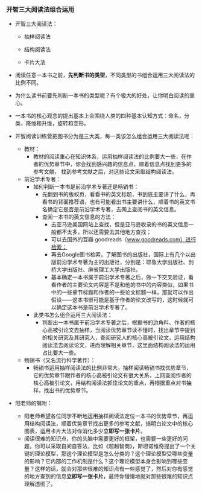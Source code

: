 ### 开智三大阅读法组合运用

- 开智三大阅读法：

  - 抽样阅读法

  - 结构阅读法

  - 卡片大法

- 阅读任意一本书之前，**先判断书的类型**，不同类型的书组合运用三大阅读法的比例不同。
- 为什么读书前要先判断一本书的类型呢？有个极大的好处，让你明白阅读的重心。
- 一本书的核心观念的提出基本上会围绕人类的四种基本认知方式：命名，分类，降维和升维，旋转和变形。
- 开智阅读训练营把图书分为是三大类，每一类该怎么组合运用三大阅读法呢：
  - 教材：
    - 教材的阅读重心在知识体系，运用抽样阅读法的比例要大一些，在作者的优势章节中，你会找到感兴趣的信息点，顺着信息点找到更多的参考文献， 找到参考文献之后，对这些论文采取结构阅读法。
  - 前沿学术专著：
    - 如何判断一本书是前沿学术专著还是畅销书：
      - 先翻到书的版权页，看看书的英文标题，书到底主要讲了什么，再看书的背面推荐语，也有可能看出书主要讲什么，顺着书的英文书名确定它是否是前沿学术专著，去网上查阅书的英文信息。
      - 查阅一本书的英文信息的方法：
        - 去亚马逊美国网站上查找，但是亚马逊收录的书的英文信息一般都不太多，所以还需要去其他地方查找；
        - 可以去国外的豆瓣 goodreads（www.goodreads.com）进行检索；
        - 再去Google图书检索，了解图书的出版社，国际上有几个以出版前沿学术专著为主的出版社，分别是：耶鲁大学出版社、剑桥大学出版社、麻省理工大学出版社。
        - 基本确定一本书属于前沿学术专著之后，做一下交叉验证，看看作者的主要论文内容是不是和他的书中的内容类似，如果书中的一些章节标题和作者的一些论文标题一样，那就可以作出假设——这本书很可能是基于作者的论文改写的，这时候就可以确定这本书是前沿学术专著了。
    - 此类书怎么组合运用三大阅读法：
      - 判断出一本书属于前沿学术专著之后，根据书的边角料、作者的核心高被引论文去抽样，当阅读优势章节读不懂时，找出章节中提到的相关研究及其研究人，查阅研究人的核心高被引论文，运用结构阅读法去阅读论文，进而理解相关章节，这里面结构阅读法的运用占比要大一些。
  - 畅销书（又名流行科学著作）：
    - 畅销书运用抽样阅读法的比例非常大，抽样阅读畅销书找优势章节，它的优势章节跟作者的核心高被引论文有很大关系，上网查阅作者的核心高被引论文，用结构阅读法抓住论文的重点，再根据重点对书抽样，找出书的优势章节。
- 阳老师的嘱咐：
  - 阳老师希望各位同学不断地运用抽样阅读法定位一本书的优势章节，再运用结构阅读法，顺着优势章节找出更多的参考文献，搞明白论文中的核心图表，运用卡片大法对你消化多少**立即写一张卡片**。
  - 阅读很难的知识点，你的头脑中需要更好的框架，也需要一些更好的问题，你可以采取自问自答法，比如《超越智商》，斯坦诺维奇提出了一个关键的理论模型，那这个理论模型是怎么分类的？这个理论模型受哪些变量的影响？它内部的工作机制是什么？这个理论模型本身会影响到哪些变量？这样的话，就会对那些很难的知识点有一些感觉了，然后对你有感觉的地方查到的信息**立即写一张卡片**，最终你慢慢地就对那些很难的知识点理解透彻了。

